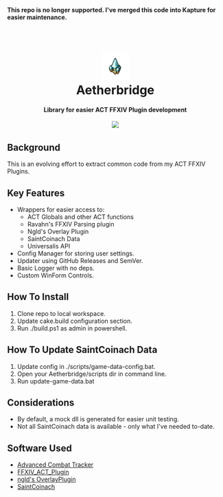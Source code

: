 **This repo is no longer supported. I've merged this code into Kapture for easier maintenance.**

<h1 align="center">
  <br><a href="https://github.com/kalilistic/aetherbridge"><img src="img/bannerIcon.png" alt="Aetherbridge"></a>
  <br>Aetherbridge<br>
</h1>
<h4 align="center">Library for easier ACT FFXIV Plugin development</h4>

<p align="center">
  <a href="https://github.com/kalilistic/aetherbridge/blob/master/LICENSE"><img src="https://img.shields.io/github/license/kalilistic/aetherbridge?color=lightgrey"></a>
</p>

## Background

This is an evolving effort to extract common code from my ACT FFXIV Plugins.

## Key Features

* Wrappers for easier access to:
  * ACT Globals and other ACT functions
  * Ravahn's FFXIV Parsing plugin
  * Ngld's Overlay Plugin
  * SaintCoinach Data
  * Universalis API
* Config Manager for storing user settings.
* Updater using GitHub Releases and SemVer.
* Basic Logger with no deps.
* Custom WinForm Controls.

## How To Install
1. Clone repo to local workspace.
2. Update cake.build configuration section.
3. Run ./build.ps1 as admin in powershell.

## How To Update SaintCoinach Data
1. Update config in ./scripts/game-data-config.bat.
2. Open your Aetherbridge/scripts dir in command line.
3. Run update-game-data.bat

## Considerations

* By default, a mock dll is generated for easier unit testing.
* Not all SaintCoinach data is available - only what I've needed to-date.

## Software Used

* <a href="https://github.com/EQAditu/AdvancedCombatTracker">Advanced Combat Tracker</a>
* <a href="https://github.com/ravahn/FFXIV_ACT_Plugin">FFXIV_ACT_Plugin</a>
* <a href="https://github.com/ngld/OverlayPlugin">ngld's OverlayPlugin</a>
* <a href="https://github.com/ufx/SaintCoinach">SaintCoinach</a>

